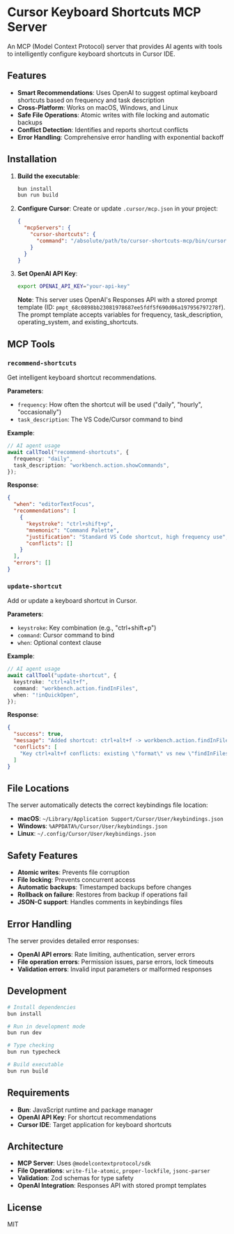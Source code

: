 # Cursor Keyboard Shortcuts MCP Server

An MCP (Model Context Protocol) server that provides AI agents with tools to intelligently configure keyboard shortcuts in Cursor IDE.

## Features

- **Smart Recommendations**: Uses OpenAI to suggest optimal keyboard shortcuts based on frequency and task description
- **Cross-Platform**: Works on macOS, Windows, and Linux
- **Safe File Operations**: Atomic writes with file locking and automatic backups
- **Conflict Detection**: Identifies and reports shortcut conflicts
- **Error Handling**: Comprehensive error handling with exponential backoff

## Installation

1. **Build the executable**:

   ```bash
   bun install
   bun run build
   ```

2. **Configure Cursor**: Create or update `.cursor/mcp.json` in your project:

   ```json
   {
     "mcpServers": {
       "cursor-shortcuts": {
         "command": "/absolute/path/to/cursor-shortcuts-mcp/bin/cursor-shortcuts-mcp"
       }
     }
   }
   ```

3. **Set OpenAI API Key**:

   ```bash
   export OPENAI_API_KEY="your-api-key"
   ```

   **Note**: This server uses OpenAI's Responses API with a stored prompt template (ID: `pmpt_68c0898bb23081978687ee5fdf5f690d06a197956797278f`). The prompt template accepts variables for frequency, task_description, operating_system, and existing_shortcuts.

## MCP Tools

### `recommend-shortcuts`

Get intelligent keyboard shortcut recommendations.

**Parameters**:

- `frequency`: How often the shortcut will be used ("daily", "hourly", "occasionally")
- `task_description`: The VS Code/Cursor command to bind

**Example**:

```typescript
// AI agent usage
await callTool("recommend-shortcuts", {
  frequency: "daily",
  task_description: "workbench.action.showCommands",
});
```

**Response**:

```json
{
  "when": "editorTextFocus",
  "recommendations": [
    {
      "keystroke": "ctrl+shift+p",
      "mnemonic": "Command Palette",
      "justification": "Standard VS Code shortcut, high frequency use",
      "conflicts": []
    }
  ],
  "errors": []
}
```

### `update-shortcut`

Add or update a keyboard shortcut in Cursor.

**Parameters**:

- `keystroke`: Key combination (e.g., "ctrl+shift+p")
- `command`: Cursor command to bind
- `when`: Optional context clause

**Example**:

```typescript
// AI agent usage
await callTool("update-shortcut", {
  keystroke: "ctrl+alt+f",
  command: "workbench.action.findInFiles",
  when: "!inQuickOpen",
});
```

**Response**:

```json
{
  "success": true,
  "message": "Added shortcut: ctrl+alt+f -> workbench.action.findInFiles",
  "conflicts": [
    "Key ctrl+alt+f conflicts: existing \"format\" vs new \"findInFiles\""
  ]
}
```

## File Locations

The server automatically detects the correct keybindings file location:

- **macOS**: `~/Library/Application Support/Cursor/User/keybindings.json`
- **Windows**: `%APPDATA%/Cursor/User/keybindings.json`
- **Linux**: `~/.config/Cursor/User/keybindings.json`

## Safety Features

- **Atomic writes**: Prevents file corruption
- **File locking**: Prevents concurrent access
- **Automatic backups**: Timestamped backups before changes
- **Rollback on failure**: Restores from backup if operations fail
- **JSON-C support**: Handles comments in keybindings files

## Error Handling

The server provides detailed error responses:

- **OpenAI API errors**: Rate limiting, authentication, server errors
- **File operation errors**: Permission issues, parse errors, lock timeouts
- **Validation errors**: Invalid input parameters or malformed responses

## Development

```bash
# Install dependencies
bun install

# Run in development mode
bun run dev

# Type checking
bun run typecheck

# Build executable
bun run build
```

## Requirements

- **Bun**: JavaScript runtime and package manager
- **OpenAI API Key**: For shortcut recommendations
- **Cursor IDE**: Target application for keyboard shortcuts

## Architecture

- **MCP Server**: Uses `@modelcontextprotocol/sdk`
- **File Operations**: `write-file-atomic`, `proper-lockfile`, `jsonc-parser`
- **Validation**: Zod schemas for type safety
- **OpenAI Integration**: Responses API with stored prompt templates

## License

MIT
